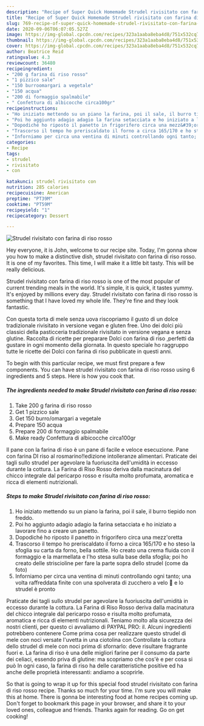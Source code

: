 ```yaml
---
description: "Recipe of Super Quick Homemade Strudel rivisitato con farina di riso rosso"
title: "Recipe of Super Quick Homemade Strudel rivisitato con farina di riso rosso"
slug: 769-recipe-of-super-quick-homemade-strudel-rivisitato-con-farina-di-riso-rosso
date: 2020-09-06T06:07:05.527Z
image: https://img-global.cpcdn.com/recipes/323a1aaba8eba4d8/751x532cq70/strudel-rivisitato-con-farina-di-riso-rosso-recipe-main-photo.jpg
thumbnail: https://img-global.cpcdn.com/recipes/323a1aaba8eba4d8/751x532cq70/strudel-rivisitato-con-farina-di-riso-rosso-recipe-main-photo.jpg
cover: https://img-global.cpcdn.com/recipes/323a1aaba8eba4d8/751x532cq70/strudel-rivisitato-con-farina-di-riso-rosso-recipe-main-photo.jpg
author: Beatrice Reid
ratingvalue: 4.3
reviewcount: 36480
recipeingredient:
- "200 g farina di riso rosso"
- "1 pizzico sale"
- "150 burroomargari a vegetale"
- "150 acqua"
- "200 di formaggio spalmabile"
- " Confettura di albicocche circa100gr"
recipeinstructions:
- "Ho iniziato mettendo su un piano la farina, poi il sale, il burro tiepido non freddo."
- "Poi ho aggiunto adagio adagio la farina setacciata e ho iniziato a lavorare fino a creare un panetto."
- "Dopodiché ho riposto il panetto in frigorifero circa una mezz&#39;oretta"
- "Trascorso il tempo ho preriscaldato il forno a circa 165/170 e ho steso la sfoglia su carta da forno, bella sottile. Ho creato una crema fluida con il formaggio e la marmellata e l&#39;ho stesa sulla base della sfoglia; poi ho creato delle striscioline per fare la parte sopra dello strudel (come da foto)"
- "Inforniamo per circa una ventina di minuti controllando ogni tanto; una volta raffreddata finite con una spolverata di zucchero a velo 🌺 e lo strudel è pronto"
categories:
- Recipe
tags:
- strudel
- rivisitato
- con

katakunci: strudel rivisitato con 
nutrition: 285 calories
recipecuisine: American
preptime: "PT39M"
cooktime: "PT59M"
recipeyield: "1"
recipecategory: Dessert

---
```



![Strudel rivisitato con farina di riso rosso](https://img-global.cpcdn.com/recipes/323a1aaba8eba4d8/751x532cq70/strudel-rivisitato-con-farina-di-riso-rosso-recipe-main-photo.jpg)

Hey everyone, it is John, welcome to our recipe site. Today, I'm gonna show you how to make a distinctive dish, strudel rivisitato con farina di riso rosso. It is one of my favorites. This time, I will make it a little bit tasty. This will be really delicious.

Strudel rivisitato con farina di riso rosso is one of the most popular of current trending meals in the world. It's simple, it is quick, it tastes yummy. It's enjoyed by millions every day. Strudel rivisitato con farina di riso rosso is something that I have loved my whole life. They're fine and they look fantastic.

Con questa torta di mele senza uova riscopriamo il gusto di un dolce tradizionale rivisitato in versione vegan e gluten free. Uno dei dolci più classici della pasticceria tradizionale rivisitato in versione vegana e senza glutine. Raccolta di ricette per preparare Dolci con farina di riso ,perfetti da gustare in ogni momento della giornata. In questo speciale ho raggruppo tutte le ricette dei Dolci con farina di riso pubblicate in questi anni.


To begin with this particular recipe, we must first prepare a few components. You can have strudel rivisitato con farina di riso rosso using 6 ingredients and 5 steps. Here is how you cook that.

<!--inarticleads1-->

##### The ingredients needed to make Strudel rivisitato con farina di riso rosso:

1. Take 200 g farina di riso rosso
1. Get 1 pizzico sale
1. Get 150 burro/omargari a vegetale
1. Prepare 150 acqua
1. Prepare 200 di formaggio spalmabile
1. Make ready  Confettura di albicocche circa100gr


Il pane con la farina di riso è un pane di facile e veloce esecuzione. Pane con farina DI riso al rosmarino!!edizione intolleranze alimentari. Praticate dei tagli sullo strudel per agevolare la fuoriuscita dell&#39;umidità in eccesso durante la cottura. La Farina di Riso Rosso deriva dalla macinatura del chicco integrale dal pericarpo rosso e risulta molto profumata, aromatica e ricca di elementi nutrizionali. 

<!--inarticleads2-->

##### Steps to make Strudel rivisitato con farina di riso rosso:

1. Ho iniziato mettendo su un piano la farina, poi il sale, il burro tiepido non freddo.
1. Poi ho aggiunto adagio adagio la farina setacciata e ho iniziato a lavorare fino a creare un panetto.
1. Dopodiché ho riposto il panetto in frigorifero circa una mezz&#39;oretta
1. Trascorso il tempo ho preriscaldato il forno a circa 165/170 e ho steso la sfoglia su carta da forno, bella sottile. Ho creato una crema fluida con il formaggio e la marmellata e l&#39;ho stesa sulla base della sfoglia; poi ho creato delle striscioline per fare la parte sopra dello strudel (come da foto)
1. Inforniamo per circa una ventina di minuti controllando ogni tanto; una volta raffreddata finite con una spolverata di zucchero a velo 🌺 e lo strudel è pronto


Praticate dei tagli sullo strudel per agevolare la fuoriuscita dell&#39;umidità in eccesso durante la cottura. La Farina di Riso Rosso deriva dalla macinatura del chicco integrale dal pericarpo rosso e risulta molto profumata, aromatica e ricca di elementi nutrizionali. Teniamo molto alla sicurezza dei nostri clienti, per questo ci avvaliamo di PAYPAL PRO: il. Alcuni ingredienti potrebbero contenere Come prima cosa per realizzare questo strudel di mele con noci versate l&#39;uvetta in una ciotolina con Controllate la cottura dello strudel di mele con noci prima di sfornarlo: deve risultare fragrante fuori e. La farina di riso è una delle migliori farine per il consumo da parte dei celiaci, essendo priva di glutine: ma scopriamo che cos&#39;è e per cosa si può In ogni caso, la farina di riso ha delle caratteristiche positive ed ha anche delle proprietà interessanti: andiamo a scoprirle. 

So that is going to wrap it up for this special food strudel rivisitato con farina di riso rosso recipe. Thanks so much for your time. I'm sure you will make this at home. There is gonna be interesting food at home recipes coming up. Don't forget to bookmark this page in your browser, and share it to your loved ones, colleague and friends. Thanks again for reading. Go on get cooking!
